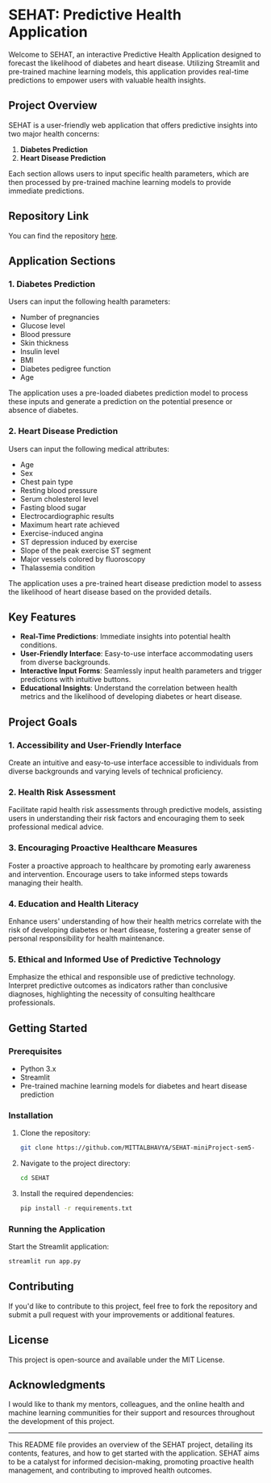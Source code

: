# SEHAT: Predictive Health Application

Welcome to SEHAT, an interactive Predictive Health Application designed to forecast the likelihood of diabetes and heart disease. Utilizing Streamlit and pre-trained machine learning models, this application provides real-time predictions to empower users with valuable health insights.

## Project Overview

SEHAT is a user-friendly web application that offers predictive insights into two major health concerns:

1. **Diabetes Prediction**
2. **Heart Disease Prediction**

Each section allows users to input specific health parameters, which are then processed by pre-trained machine learning models to provide immediate predictions.

## Repository Link

You can find the repository [here](https://github.com/MITTALBHAVYA/SEHAT-miniProject-sem5-).

## Application Sections

### 1. Diabetes Prediction

Users can input the following health parameters:
- Number of pregnancies
- Glucose level
- Blood pressure
- Skin thickness
- Insulin level
- BMI
- Diabetes pedigree function
- Age

The application uses a pre-loaded diabetes prediction model to process these inputs and generate a prediction on the potential presence or absence of diabetes.

### 2. Heart Disease Prediction

Users can input the following medical attributes:
- Age
- Sex
- Chest pain type
- Resting blood pressure
- Serum cholesterol level
- Fasting blood sugar
- Electrocardiographic results
- Maximum heart rate achieved
- Exercise-induced angina
- ST depression induced by exercise
- Slope of the peak exercise ST segment
- Major vessels colored by fluoroscopy
- Thalassemia condition

The application uses a pre-trained heart disease prediction model to assess the likelihood of heart disease based on the provided details.

## Key Features

- **Real-Time Predictions**: Immediate insights into potential health conditions.
- **User-Friendly Interface**: Easy-to-use interface accommodating users from diverse backgrounds.
- **Interactive Input Forms**: Seamlessly input health parameters and trigger predictions with intuitive buttons.
- **Educational Insights**: Understand the correlation between health metrics and the likelihood of developing diabetes or heart disease.

## Project Goals

### 1. Accessibility and User-Friendly Interface

Create an intuitive and easy-to-use interface accessible to individuals from diverse backgrounds and varying levels of technical proficiency.

### 2. Health Risk Assessment

Facilitate rapid health risk assessments through predictive models, assisting users in understanding their risk factors and encouraging them to seek professional medical advice.

### 3. Encouraging Proactive Healthcare Measures

Foster a proactive approach to healthcare by promoting early awareness and intervention. Encourage users to take informed steps towards managing their health.

### 4. Education and Health Literacy

Enhance users' understanding of how their health metrics correlate with the risk of developing diabetes or heart disease, fostering a greater sense of personal responsibility for health maintenance.

### 5. Ethical and Informed Use of Predictive Technology

Emphasize the ethical and responsible use of predictive technology. Interpret predictive outcomes as indicators rather than conclusive diagnoses, highlighting the necessity of consulting healthcare professionals.

## Getting Started

### Prerequisites

- Python 3.x
- Streamlit
- Pre-trained machine learning models for diabetes and heart disease prediction

### Installation

1. Clone the repository:
   ```bash
   git clone https://github.com/MITTALBHAVYA/SEHAT-miniProject-sem5-
   ```
2. Navigate to the project directory:
   ```bash
   cd SEHAT
   ```
3. Install the required dependencies:
   ```bash
   pip install -r requirements.txt
   ```

### Running the Application

Start the Streamlit application:
```bash
streamlit run app.py
```

## Contributing

If you'd like to contribute to this project, feel free to fork the repository and submit a pull request with your improvements or additional features.

## License

This project is open-source and available under the MIT License.

## Acknowledgments

I would like to thank my mentors, colleagues, and the online health and machine learning communities for their support and resources throughout the development of this project.

---

This README file provides an overview of the SEHAT project, detailing its contents, features, and how to get started with the application. SEHAT aims to be a catalyst for informed decision-making, promoting proactive health management, and contributing to improved health outcomes.